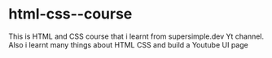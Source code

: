 # html-css--course
This is HTML and CSS course that i learnt from supersimple.dev Yt channel.
Also i learnt many things about HTML CSS and build a Youtube UI page 
